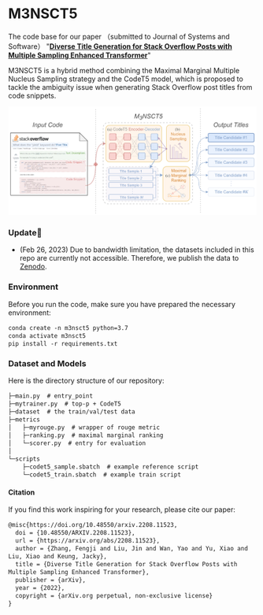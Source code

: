 # M3NSCT5
The code base for our paper （submitted to Journal of Systems and Software）
"**[Diverse Title Generation for Stack Overflow Posts with Multiple Sampling Enhanced Transformer](https://arxiv.org/abs/2208.11523)**"

M3NSCT5 is a hybrid method combining the Maximal Marginal Multiple Nucleus Sampling strategy and the CodeT5 model, which is proposed to tackle the ambiguity issue when generating Stack Overflow post titles from code snippets.

![framework](./figs/framework.png)

### Update🐇
- (Feb 26, 2023) Due to bandwidth limitation, the datasets included in this repo are currently not accessible. Therefore, we publish the data to [Zenodo](https://zenodo.org/record/7022467#.Y_txzptByHs).

### Environment
Before you run the code, make sure you have prepared the necessary environment:
```
conda create -n m3nsct5 python=3.7
conda activate m3nsct5
pip install -r requirements.txt
```

### Dataset and Models

Here is the directory structure of our repository:

```
├─main.py  # entry_point
├─mytrainer.py  # top-p + CodeT5
├─dataset  # the train/val/test data
├─metrics
│   ├─myrouge.py  # wrapper of rouge metric
│   ├─ranking.py  # maximal marginal ranking
│   └─scorer.py  # entry for evaluation
│
└─scripts
    ├─codet5_sample.sbatch  # example reference script
    └─codet5_train.sbatch  # example train script
```

#### Citation
If you find this work inspiring for your research, please cite our paper:
```
@misc{https://doi.org/10.48550/arxiv.2208.11523,
  doi = {10.48550/ARXIV.2208.11523},
  url = {https://arxiv.org/abs/2208.11523},
  author = {Zhang, Fengji and Liu, Jin and Wan, Yao and Yu, Xiao and Liu, Xiao and Keung, Jacky},
  title = {Diverse Title Generation for Stack Overflow Posts with Multiple Sampling Enhanced Transformer},
  publisher = {arXiv},
  year = {2022},
  copyright = {arXiv.org perpetual, non-exclusive license}
}
```
